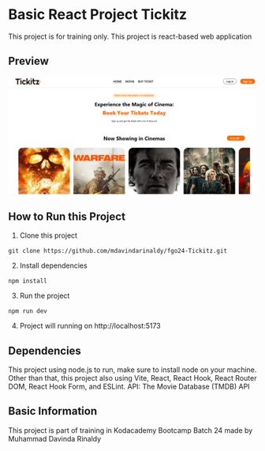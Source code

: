 # Basic React Project Tickitz

This project is for training only. This project is react-based web application 

## Preview

![Preview](./preview.png)

## How to Run this Project

1. Clone this project
```
git clone https://github.com/mdavindarinaldy/fgo24-Tickitz.git
```
2. Install dependencies
```
npm install
``` 
3. Run the project
```
npm run dev
```
4. Project will running on http://localhost:5173

## Dependencies
This project using node.js to run, make sure to install node on your machine. Other than that, this project also using Vite, React, React Hook, React Router DOM, React Hook Form, and ESLint. API: The Movie Database (TMDB) API

## Basic Information
This project is part of training in Kodacademy Bootcamp Batch 24 made by Muhammad Davinda Rinaldy
